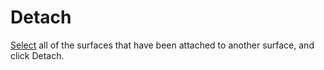# Detach

[Select](../basic-function/select.md) all of the surfaces that have been attached to another surface, and click Detach.

